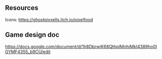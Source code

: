 

## Resources
Icons: https://ghostpixxells.itch.io/pixelfood

## Game design doc
https://docs.google.com/document/d/1h8DbrwiK68QthpIMnhjMkI4389ho0IGYMF4355_b9CU/edit


